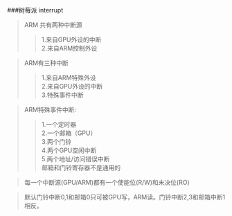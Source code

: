 ###树莓派 interrupt

>ARM 共有两种中断源  
>>1.来自GPU外设的中断  
>>2.来自ARM控制外设  

>ARM有三种中断  
>>1.来自ARM特殊外设  
>>2.来自GPU外设的中断  
>>3.特殊事件中断

>ARM特殊事件中断:  
>>1.一个定时器   
>>2.一个邮箱（GPU）  
>>3.两个门铃  
>>4.两个GPU空闲中断   
>>5.两个地址/访问错误中断  
>邮箱和门铃寄存器不是通用的

>每一个中断源(GPU/ARM)都有一个使能位(R/W)和未决位(RO)  

>默认门铃中断0,1和邮箱0只可被GPU写，ARM读。门铃中断2,3和邮箱中断1相反。



